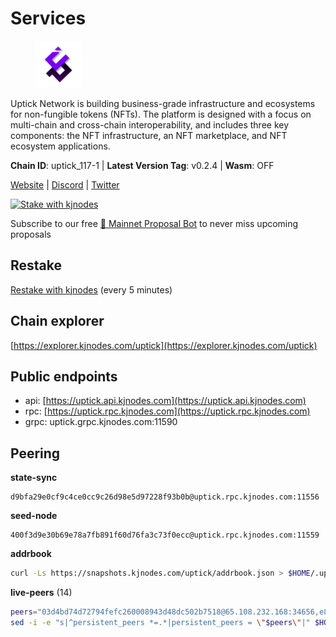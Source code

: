 # Services

<figure><img src="https://raw.githubusercontent.com/kj89/cosmos-images/main/logos/uptick.png" alt=""><figcaption></figcaption></figure>

Uptick Network is building business-grade infrastructure and  ecosystems for non-fungible tokens (NFTs). The platform is  designed with a focus on multi-chain and cross-chain interoperability,  and includes three key components: the NFT infrastructure, an NFT  marketplace, and NFT ecosystem applications.

**Chain ID**: uptick_117-1 | **Latest Version Tag**: v0.2.4 | **Wasm**: OFF

[Website](https://uptick.network) | [Discord](https://discord.gg/UzeHS7fu5H) | [Twitter](https://twitter.com/uptickproject)

[![Stake with kjnodes](https://i.ibb.co/cr44Q8j/button-stake-with-kjnodes.png)](https://restake.app/uptick/uptickvaloper1jqpaf0vgzlxvjx5meq8huweuv2nguqe20seefq)

Subscribe to our free [🤖 Mainnet Proposal Bot](https://t.me/kjnodes_proposal_bot) to never miss upcoming proposals

## Restake

[Restake with kjnodes](https://restake.app/uptick/uptickvaloper1jqpaf0vgzlxvjx5meq8huweuv2nguqe20seefq) (every 5 minutes)
## Chain explorer
[https://explorer.kjnodes.com/uptick](https://explorer.kjnodes.com/uptick)

## Public endpoints

* api: [https://uptick.api.kjnodes.com](https://uptick.api.kjnodes.com)
* rpc: [https://uptick.rpc.kjnodes.com](https://uptick.rpc.kjnodes.com)
* grpc: uptick.grpc.kjnodes.com:11590

## Peering

**state-sync**

```text
d9bfa29e0cf9c4ce0cc9c26d98e5d97228f93b0b@uptick.rpc.kjnodes.com:11556
```

**seed-node**

```text
400f3d9e30b69e78a7fb891f60d76fa3c73f0ecc@uptick.rpc.kjnodes.com:11559
```

**addrbook**
```bash
curl -Ls https://snapshots.kjnodes.com/uptick/addrbook.json > $HOME/.uptickd/config/addrbook.json
```

**live-peers** (14)
```bash
peers="03d4bd74d72794fefc260008943d48dc502b7518@65.108.232.168:34656,e88413ee7153be8a9053165a60ad55492a8e300a@65.109.94.250:29656,4914c40a9441895f355c600f38ed94756782ab99@146.59.81.204:27856,8ecd3260a19d2b112f6a84e0c091640744ec40c5@185.165.241.20:26656,d9bfa29e0cf9c4ce0cc9c26d98e5d97228f93b0b@65.109.88.38:11556,78017b785ef1f781a1f4090f9ecf4adb2b476ab9@217.197.117.53:36656,f05733da50967e3955e11665b1901d36291dfaee@65.108.195.30:21656,632c2362378546ab77883077861f38405c378d06@104.194.8.68:60556,ffd85619e0baed6ad09eec1e9c1651ded8e00b3b@82.165.186.119:26656,755c376ec8df0c6fce6d3e28f3d9054de4fe456f@81.30.157.35:17656,1160d5e94fbce4f8ccabb0203344c673f3af3fb6@141.94.139.233:27656,250c98d4975ae9a12ed7dfcd5a7cf76b470e49a6@65.21.108.180:26656,ee045c74c0678f1122650a3a5223923977cae1b3@65.109.93.152:30656,81ccbba5cba98cf89bcca74f271380b53afed4c4@154.26.130.207:27656"
sed -i -e "s|^persistent_peers *=.*|persistent_peers = \"$peers\"|" $HOME/.uptickd/config/config.toml
```
